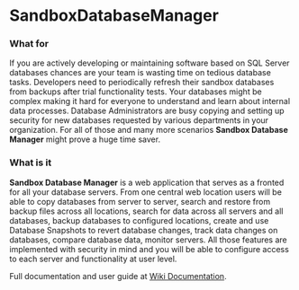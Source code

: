 # SandboxDatabaseManager

### What for

If you are actively developing or maintaining software based on SQL Server databases chances are your team is wasting time on tedious database tasks. Developers need to periodically refresh their sandbox databases from backups after trial functionality tests. Your databases might be complex making it hard for everyone to understand and learn about internal data processes. Database Administrators are busy copying and setting up security for new databases requested by various departments in your organization. For all of those and many more scenarios **Sandbox Database Manager** might prove a huge time saver.

### What is it

**Sandbox Database Manager** is a web application that serves as a fronted for all your database servers. From one central web location users will be able to copy databases from server to server, search and restore from backup files across all locations, search for data across all servers and all databases, backup databases to configured locations, create and use Database Snapshots to revert database changes, track data changes on databases, compare database data, monitor servers. All those features are implemented with security in mind and you will be able to configure access to each server and functionality at user level.


Full documentation and user guide at [Wiki Documentation](https://github.com/mutobo/SandboxDatabaseManager/wiki).
